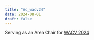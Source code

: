 ```yaml
---
title: "Ac_wacv24"
date: 2024-08-01
draft: false
---
```


Serving as an Area Chair for <a href="https://wacv2024.thecvf.com/">WACV 2024</a>